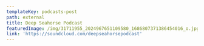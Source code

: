 ```yaml
---
templateKey: podcasts-post
path: external
title: Deep Seahorse Podcast
featuredImage: /img/31711955_2024967651109580_1686807371386454016_o.jpg
link: 'https://soundcloud.com/deepseahorsepodcast'
---
```


